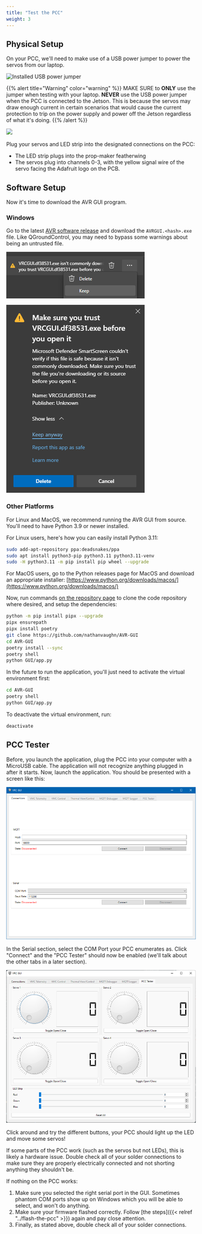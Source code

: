 ```yaml
---
title: "Test the PCC"
weight: 3
---
```


## Physical Setup

On your PCC, we'll need to make use of a USB power jumper to power the servos from our
laptop.

![Installed USB power jumper](DSC02217.jpg)

{{% alert title="Warning" color="warning" %}} MAKE SURE to **ONLY** use the jumper when
testing with your laptop. **NEVER** use the USB power jumper when the PCC is connected
to the Jetson. This is because the servos may draw enough current in certain scenarios
that would cause the current protection to trip on the power supply and power off the
Jetson regardless of what it's doing. {{% /alert %}}

![](DSC02218.jpg)

Plug your servos and LED strip into the designated connections on the PCC:

- The LED strip plugs into the prop-maker featherwing
- The servos plug into channels 0-3, with the yellow signal wire of the servo facing the
  Adafruit logo on the PCB.

## Software Setup

Now it's time to download the AVR GUI program.

### Windows

Go to the latest
[AVR software release](https://github.com/nathanvaughn/AVR-GUI/releases/latest) and
download the `AVRGUI.<hash>.exe` file. Like QGroundControl, you may need to bypass some
warnings about being an untrusted file.

![Select "Keep"](2022-05-20-12-34-24.png)

![Select "Keep anyway"](2022-05-20-12-34-37.png)

### Other Platforms

For Linux and MacOS, we recommend running the AVR GUI from source. You'll need to have
Python 3.9 or newer installed.

For Linux users, here's how you can easily install Python 3.11:

```bash
sudo add-apt-repository ppa:deadsnakes/ppa
sudo apt install python3-pip python3.11 python3.11-venv
sudo -H python3.11 -m pip install pip wheel --upgrade
```

For MacOS users, go to the Python releases page for MacOS and download an appropriate
installer:
[https://www.python.org/downloads/macos/](https://www.python.org/downloads/macos/)

Now, run commands
[on the repository page](https://github.com/nathanvaughn/AVR-GUI/blob/main/README.md#development)
to clone the code repository where desired, and setup the dependencies:

```bash
python -m pip install pipx --upgrade
pipx ensurepath
pipx install poetry
git clone https://github.com/nathanvaughn/AVR-GUI
cd AVR-GUI
poetry install --sync
poetry shell
python GUI/app.py
```

In the future to run the application, you'll just need to activate the virtual
environment first:

```bash
cd AVR-GUI
poetry shell
python GUI/app.py
```

To deactivate the virtual environment, run:

```bash
deactivate
```

## PCC Tester

Before, you launch the application, plug the PCC into your computer with a MicroUSB
cable. The application will not recognize anything plugged in after it starts. Now,
launch the application. You should be presented with a screen like this:

![AVR GUI Home Screen](2022-05-20-12-35-28.png)

In the Serial section, select the COM Port your PCC enumerates as. Click "Connect" and
the "PCC Tester" should now be enabled (we'll talk about the other tabs in a later
section).

![PCC Tester Tab](2022-06-18-12-06-12.png)

Click around and try the different buttons, your PCC should light up the LED and move
some servos!

If some parts of the PCC work (such as the servos but not LEDs), this is likely a
hardware issue. Double check all of your solder connections to make sure they are
properly electrically connected and not shorting anything they shouldn't be.

If nothing on the PCC works:

1. Make sure you selected the right serial port in the GUI. Sometimes phantom COM ports
   show up on Windows which you will be able to select, and won't do anything.
2. Make sure your firmware flashed correctly. Follow [the
   steps]({{< relref "../flash-the-pcc" >}}) again and pay close attention.
3. Finally, as stated above, double check all of your solder connections.
